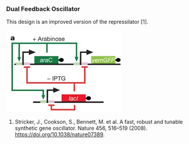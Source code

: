 ### Dual Feedback Oscillator

This design is an improved version of the repressilator [1].

![Figure9](../../media/DualFeedback.png)

1. Stricker, J., Cookson, S., Bennett, M. et al. A fast, robust and tunable synthetic gene oscillator. Nature 456, 516–519 (2008). https://doi.org/10.1038/nature07389.
